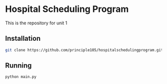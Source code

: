 ﻿# Hospital Scheduling Program

This is the repository for unit 1

## Installation

```bash
git clone https://github.com/principle105/hospitalschedulingprogram.git
```

## Running

```python
python main.py
```

